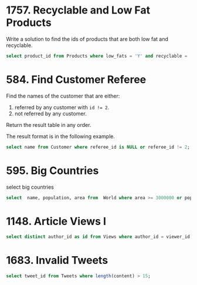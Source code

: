 # 1757. Recyclable and Low Fat Products

Write a solution to find the ids of products that are both low fat and recyclable.

```sql
select product_id from Products where low_fats = 'Y' and recyclable = 'Y'
```


# 584. Find Customer Referee

Find the names of the customer that are either:
1. referred by any customer with `id != 2`.
2. not referred by any customer.

Return the result table in any order.

The result format is in the following example.

```sql
select name from Customer where referee_id is NULL or referee_id != 2;
```


# 595. Big Countries

select big countries

```sql
select  name, population, area from  World where area >= 3000000 or population >= 25000000;
```

# 1148. Article Views I

```sql
select distinct author_id as id from Views where author_id = viewer_id order by id;
```

# 1683. Invalid Tweets

```sql
select tweet_id from Tweets where length(content) > 15;
```